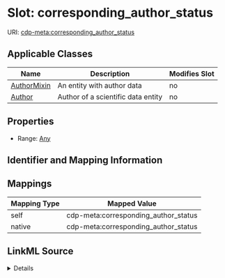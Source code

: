 

# Slot: corresponding_author_status

URI: [cdp-meta:corresponding_author_status](metadatacorresponding_author_status)



<!-- no inheritance hierarchy -->





## Applicable Classes

| Name | Description | Modifies Slot |
| --- | --- | --- |
| [AuthorMixin](AuthorMixin.md) | An entity with author data |  no  |
| [Author](Author.md) | Author of a scientific data entity |  no  |







## Properties

* Range: [Any](Any.md)





## Identifier and Mapping Information








## Mappings

| Mapping Type | Mapped Value |
| ---  | ---  |
| self | cdp-meta:corresponding_author_status |
| native | cdp-meta:corresponding_author_status |




## LinkML Source

<details>
```yaml
name: corresponding_author_status
alias: corresponding_author_status
domain_of:
- Author
- AuthorMixin
range: Any

```
</details>
